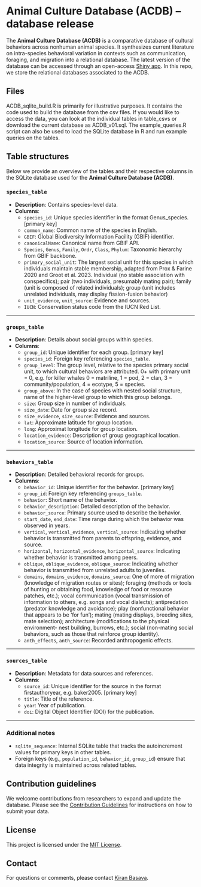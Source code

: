 # Animal Culture Database (ACDB) – database release

The **Animal Culture Database (ACDB)** is a comparative database of cultural behaviors across nonhuman animal species. It synthesizes current literature on intra-species behavioral variation in contexts such as communication, foraging, and migration into a relational database. The latest version of the database can be accessed through an open-access [Shiny app](https://github.com/datadiversitylab/ACDB). In this repo, we store the relational databases associated to the ACDB.

## Files
ACDB_sqlite_build.R is primarily for illustrative purposes. It contains the code used to build the database from the csv files. If you would like to access the data, you can look at the individual tables in table_csvs or download the current database as ACDB_v01.sql. The example_queries.R script can also be used to load the SQLite database in R and run example queries on the tables. 


## Table structures

Below we provide an overview of the tables and their respective columns in the SQLite database used for the **Animal Culture Database (ACDB)**. 

### `species_table`
   - **Description**: Contains species-level data.
   - **Columns**:
     - `species_id`: Unique species identifier in the format Genus_species. [primary key]
     - `common_name`: Common name of the species in English.
     - `GBIF`: Global Biodiversity Information Facility (GBIF) identifier.
     - `canonicalName`: Canonical name from GBIF API.
     - `Species`, `Genus`, `Family`, `Ordr`, `Class`, `Phylum`: Taxonomic hierarchy from GBIF backbone.
     - `primary_social_unit`: The largest social unit for this species in which individuals maintain stable membership, adapted from Prox & Farine 2020 and Groot et al. 2023. Individual (no stable association with conspecifics); pair (two individuals, presumably mating pair); family (unit is composed of related individuals); group (unit includes unrelated individuals, may display fission-fusion behavior)
     - `unit_evidence`, `unit_source`: Evidence and sources.
     - `IUCN`: Conservation status code from the IUCN Red List.

---

### `groups_table`
   - **Description**: Details about social groups within species.
   - **Columns**:
     - `group_id`: Unique identifier for each group. [primary key]
     - `species_id`: Foreign key referencing `species_table`.
     - `group_level`: The group level, relative to the species primary social unit, to which cultural behaviors are attributed. 0+ with primary unit = 0, e.g. for killer whales 0 = matriline, 1 = pod, 2 = clan, 3 = community/population, 4 = ecotype, 5 = species.
     - `group_above`: In the case of species with nested social structure, name of the higher-level group to which this group belongs.
     - `size`: Group size in number of individuals.
     - `size_date`: Date for group size record.
     - `size_evidence`, `size_source`: Evidence and sources.
     - `lat`: Approximate latitude for group location.
     - `long`: Approximat longitude for group location.
     - `location_evidence`: Description of group geographical location.
     - `location_source`: Source of location information.

---

### `behaviors_table`
   - **Description**: Detailed behavioral records for groups.
   - **Columns**:
     - `behavior_id`: Unique identifier for the behavior. [primary key]
     - `group_id`: Foreign key referencing `groups_table`.
     - `behavior`: Short name of the behavior.
     - `behavior_description`: Detailed description of the behavior.
     - `behavior_source`: Primary source used to describe the behavior.
     - `start_date`, `end_date`: Time range during which the behavior was observed in years.
     - `vertical`, `vertical_evidence`, `vertical_source`: Indicating whether behavior is transmitted from parents to offspring, evidence, and source. 
     - `horizontal`, `horizontal_evidence`, `horizontal_source`: Indicating whether behavior is transmitted among peers.
     - `oblique`, `oblique_evidence`, `oblique_source`: Indicating whether behavior is transmitted from unrelated adults to juveniles.
     - `domains`, `domains_evidence`, `domains_source`: One of more of migration (knowledge of migration routes or sites); foraging (methods or tools of hunting or obtaining food, knowledge of food or resource patches, etc.); vocal communication (vocal transmission of information to others, e.g. songs and vocal dialects); antipredation (predator knowledge and avoidance); play (nonfunctional behavior that appears to be ‘for fun’); mating (mating displays, breeding sites, mate selection); architecture (modifications to the physical environment- nest building, burrows, etc.); social (non-mating social behaviors, such as those that reinforce group identity). 
     - `anth_effects`, `anth_source`: Recorded anthropogenic effects.
       
---

### `sources_table`
   - **Description**: Metadata for data sources and references. 
   - **Columns**:
     - `source_id`: Unique identifier for the source in the format firstauthoryear, e.g. baker2005. [primary key]
     - `title`: Title of the reference.
     - `year`: Year of publication.
     - `doi`: Digital Object Identifier (DOI) for the publication.

---

### Additional notes

- `sqlite_sequence`: Internal SQLite table that tracks the autoincrement values for primary keys in other tables.
- Foreign keys (e.g., `population_id`, `behavior_id`, `group_id`) ensure that data integrity is maintained across related tables.

## Contribution guidelines

We welcome contributions from researchers to expand and update the database. Please see the [Contribution Guidelines](CONTRIBUTING.md) for instructions on how to submit your data.

## License

This project is licensed under the [MIT License](LICENSE.md).

## Contact

For questions or comments, please contact [Kiran Basava](mailto:kcb7@arizona.edu).


